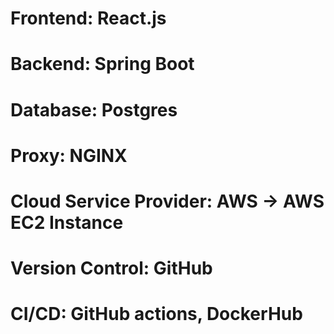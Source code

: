 # Frontend: React.js
# Backend: Spring Boot
# Database: Postgres
# Proxy: NGINX
# Cloud Service Provider: AWS -> AWS EC2 Instance
# Version Control: GitHub
# CI/CD: GitHub actions, DockerHub